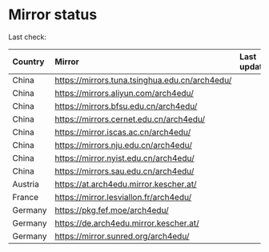 <script src="./time.js"></script>
# Mirror status
Last check: <script type="text/javascript">localize(1735899768.2330294);</script>

|Country|Mirror|Last update|
|:------|:-----|:----------|
|China|https://mirrors.tuna.tsinghua.edu.cn/arch4edu/|<script type="text/javascript">localize(1735844060);</script>|
|China|https://mirrors.aliyun.com/arch4edu/|<script type="text/javascript">localize(1735844060);</script>|
|China|https://mirrors.bfsu.edu.cn/arch4edu/|<script type="text/javascript">localize(1735844060);</script>|
|China|https://mirrors.cernet.edu.cn/arch4edu/|<script type="text/javascript">localize(1735844060);</script>|
|China|https://mirror.iscas.ac.cn/arch4edu/|<script type="text/javascript">localize(1735844060);</script>|
|China|https://mirrors.nju.edu.cn/arch4edu/|<script type="text/javascript">localize(1735800438);</script>|
|China|https://mirror.nyist.edu.cn/arch4edu/|<script type="text/javascript">localize(1735844060);</script>|
|China|https://mirrors.sau.edu.cn/arch4edu/|<script type="text/javascript">localize(1731653531);</script>|
|Austria|https://at.arch4edu.mirror.kescher.at/|<script type="text/javascript">localize(1735844060);</script>|
|France|https://mirror.lesviallon.fr/arch4edu/|<script type="text/javascript">localize(1735844060);</script>|
|Germany|https://pkg.fef.moe/arch4edu/|<script type="text/javascript">localize(1735844060);</script>|
|Germany|https://de.arch4edu.mirror.kescher.at/|<script type="text/javascript">localize(1735844060);</script>|
|Germany|https://mirror.sunred.org/arch4edu/|<script type="text/javascript">localize(1735844060);</script>|

<script src="./tablefilter/tablefilter.js"></script>
<script src="./table.js"></script>